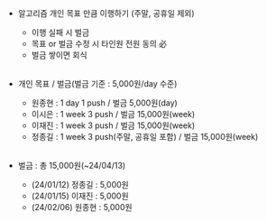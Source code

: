 - 알고리즘 개인 목표 만큼 이행하기 (주말, 공휴일 제외)
  - 이행 실패 시 벌금
  - 목표 or 벌금 수정 시 타인원 전원 동의 必
  - 벌금 쌓이면 회식  
  <br>

- 개인 목표 / 벌금(벌금 기준 : 5,000원/day 수준)
  - 원종현 : 1 day 1 push / 벌금 5,000원(day)
  - 이시은 : 1 week 3 push / 벌금 15,000원(week)
  - 이재진 : 1 week 3 push / 벌금 15,000원(week)
  - 정종길 : 1 week 3 push(주말, 공휴일 포함) / 벌금 15,000원(week)
  <br>  

- 벌금 : 총 15,000원(~24/04/13)
  - (24/01/12) 정종길 : 5,000원
  - (24/01/15) 이재진 : 5,000원
  - (24/02/06) 원종현 : 5,000원

